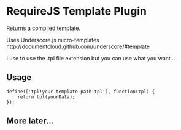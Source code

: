# RequireJS Template Plugin
Returns a compiled template.

Uses Underscore.js micro-templates 
http://documentcloud.github.com/underscore/#template

I use to use the .tpl file extension but you can use what you want…

## Usage
```
define(['tpl!your-template-path.tpl'], function(tpl) {
	return tpl(yourData);
});
```
## More later...